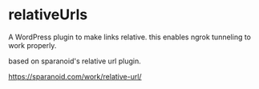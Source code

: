 # relativeUrls

A WordPress plugin to make links relative. this enables ngrok tunneling to work properly.

based on sparanoid's relative url plugin.

https://sparanoid.com/work/relative-url/